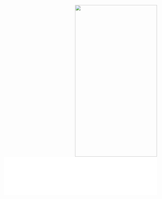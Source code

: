 <img align="right" width="270" height="500" src="https://github.com/Vault108/Vault108/blob/main/devcard.svg">

![Metrics](https://github.com/Vault108/Vault108/blob/main/github-metrics.svg)
